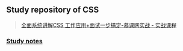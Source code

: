 ## Study repository of CSS

> [全面系统讲解CSS 工作应用+面试一步搞定-慕课网实战 - 实战课程](https://coding.imooc.com/class/164.html)

### [Study notes](./STUDY_NOTES.md)

